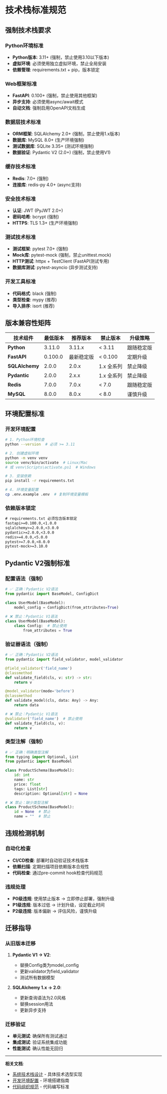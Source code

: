 <!--version info: v1.0.0, created: 2025-09-23, level: L2, dependencies: naming-conventions.md,project-structure-standards.md-->

# 技术栈标准规范

## 强制技术栈要求

### Python环境标准
- **Python版本**: 3.11+ (强制，禁止使用3.10以下版本)
- **虚拟环境**: 必须使用独立虚拟环境，禁止全局安装
- **依赖管理**: requirements.txt + pip，版本锁定

### Web框架标准
- **FastAPI**: 0.100+ (强制，禁止使用其他框架)
- **异步支持**: 必须使用async/await模式
- **自动文档**: 强制启用OpenAPI文档生成

### 数据层技术标准
- **ORM框架**: SQLAlchemy 2.0+ (强制，禁止使用1.x版本)
- **数据库**: MySQL 8.0+ (生产环境强制)
- **测试数据库**: SQLite 3.35+ (测试环境强制)
- **数据验证**: Pydantic V2 (2.0+) (强制，禁止使用V1)

### 缓存技术标准
- **Redis**: 7.0+ (强制)
- **连接库**: redis-py 4.0+ (async支持)

### 安全技术标准
- **认证**: JWT (PyJWT 2.0+)
- **密码哈希**: bcrypt (强制)
- **HTTPS**: TLS 1.3+ (生产环境强制)

### 测试技术标准
- **测试框架**: pytest 7.0+ (强制)
- **Mock库**: pytest-mock (强制，禁止unittest.mock)
- **HTTP测试**: httpx + TestClient (FastAPI测试专用)
- **数据库测试**: pytest-asyncio (异步测试支持)

### 开发工具标准
- **代码格式**: black (强制)
- **类型检查**: mypy (推荐)
- **导入排序**: isort (推荐)

## 版本兼容性矩阵

| 技术组件 | 最低版本 | 推荐版本 | 禁止版本 | 升级策略 |
|---------|---------|---------|---------|---------|
| **Python** | 3.11.0 | 3.11.x | < 3.11 | 跟随稳定版 |
| **FastAPI** | 0.100.0 | 最新稳定版 | < 0.100 | 定期升级 |
| **SQLAlchemy** | 2.0.0 | 2.0.x | 1.x 全系列 | 禁止降级 |
| **Pydantic** | 2.0.0 | 2.x.x | 1.x 全系列 | 禁止降级 |
| **Redis** | 7.0.0 | 7.0.x | < 7.0 | 跟随稳定版 |
| **MySQL** | 8.0.0 | 8.0.x | < 8.0 | 谨慎升级 |

## 环境配置标准

### 开发环境配置
```bash
# 1. Python环境检查
python --version  # 必须 >= 3.11

# 2. 创建虚拟环境
python -m venv venv
source venv/bin/activate  # Linux/Mac
# 或 venv\Scripts\activate.ps1  # Windows

# 3. 安装依赖
pip install -r requirements.txt

# 4. 环境变量配置
cp .env.example .env  # 复制环境变量模板
```

### 依赖版本锁定
```txt
# requirements.txt 必须包含版本锁定
fastapi>=0.100.0,<1.0.0
sqlalchemy>=2.0.0,<3.0.0
pydantic>=2.0.0,<3.0.0
redis>=4.0.0,<5.0.0
pytest>=7.0.0,<8.0.0
pytest-mock>=3.10.0
```

## Pydantic V2强制标准

### 配置语法（强制）
```python
# ✅ 正确：Pydantic V2语法
from pydantic import BaseModel, ConfigDict

class UserModel(BaseModel):
    model_config = ConfigDict(from_attributes=True)
    
# ❌ 禁止：Pydantic V1语法
class UserModel(BaseModel):
    class Config:  # 禁止使用
        from_attributes = True
```

### 验证器语法（强制）
```python
# ✅ 正确：Pydantic V2语法
from pydantic import field_validator, model_validator

@field_validator('field_name')
@classmethod
def validate_field(cls, v: str) -> str:
    return v

@model_validator(mode='before')
@classmethod
def validate_model(cls, data: Any) -> Any:
    return data

# ❌ 禁止：Pydantic V1语法
@validator('field_name')  # 禁止使用
def validate_field(cls, v):
    return v
```

### 类型注解（强制）
```python
# ✅ 正确：明确类型注解
from typing import Optional, List
from pydantic import BaseModel

class ProductSchema(BaseModel):
    id: int
    name: str
    price: float
    tags: List[str]
    description: Optional[str] = None

# ❌ 禁止：缺少类型注解
class ProductSchema(BaseModel):
    id = None  # 禁止
    name = ""  # 禁止
```

## 违规检测机制

### 自动化检查
- **CI/CD检查**: 部署时自动验证技术栈版本
- **依赖扫描**: 定期扫描项目依赖版本合规性
- **代码检查**: 通过pre-commit hook检查代码规范

### 违规处理
- **P0级违规**: 使用禁止版本 → 立即停止部署，强制升级
- **P1级违规**: 版本过低 → 计划升级，设定截止时间
- **P2级违规**: 版本偏新 → 评估风险，谨慎升级

## 迁移指导

### 从旧版本迁移
1. **Pydantic V1 → V2**: 
   - 替换Config类为model_config
   - 更新validator为field_validator
   - 测试所有数据模型

2. **SQLAlchemy 1.x → 2.0**:
   - 更新查询语法为2.0风格
   - 替换session用法
   - 更新异步支持

### 迁移验证
- **单元测试**: 确保所有测试通过
- **集成测试**: 验证系统集成功能
- **性能测试**: 确认性能无回归

---

**相关文档**:
- [系统技术栈设计](../design/system/technology-stack.md) - 具体技术选型实现
- [开发环境配置](../operations/development-setup.md) - 环境搭建指南
- [代码组织规范](code-standards.md) - 代码编写标准
